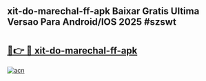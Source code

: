 ## xit-do-marechal-ff-apk Baixar Gratis Ultima Versao Para Android/IOS 2025 #szswt

# <h2><a href="https://ainizakaria.my?title=xit-do-marechal-ff-apk&ref=20M">🔗👉 🔴 xit-do-marechal-ff-apk</a></h2>

[![acn](https://github.com/user-attachments/assets/0f9c940e-d8b0-45ae-aac7-cd30a18b3e1c)](https://ainizakaria.my?title=xit-do-marechal-ff-apk&ref=20M)

